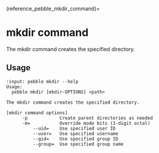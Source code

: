 (reference_pebble_mkdir_command)=
# mkdir command

The mkdir command creates the specified directory.

## Usage

<!-- START AUTOMATED OUTPUT -->
```{terminal}
:input: pebble mkdir --help
Usage:
  pebble mkdir [mkdir-OPTIONS] <path>

The mkdir command creates the specified directory.

[mkdir command options]
      -p            Create parent directories as needed
      -m=           Override mode bits (3-digit octal)
          --uid=    Use specified user ID
          --user=   Use specified username
          --gid=    Use specified group ID
          --group=  Use specified group name
```
<!-- END AUTOMATED OUTPUT -->
